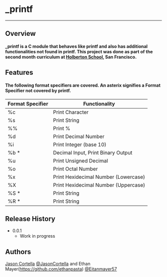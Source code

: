 # _printf
- - - -
## Overview
#### _printf is a C module that behaves like printf and also has additional functionalities not found in printf. This project was done as part of the second month curriculum at [Holberton School](https://www.holbertonschool.com/), San Francisco.
## Features
#### The following format specifiers are covered. An asterix signifies a Format Specifier not covered by printf.
|  Format Specifier  |    Functionality                         |
| ------------------ | ---------------------------------------- |
| %c                 | Print Character                          |
| %s                 | Print String                             |
| %%                 | Print %                                  |
| %d                 | Print Decimal Number                     |
| %i                 | Print Integer (base 10)                  |
| %b  \*             | Decimal Input, Print Binary Output       |
| %u                 | Print Unsigned Decimal                   |
| %o                 | Print Octal Number                       |
| %x                 | Print Hexidecimal Number (Lowercase)     |
| %X                 | Print Hexidecimal Number (Uppercase)     |
| %S \*              | Print String | Non Characters Output Hex |
| %R \*              | Print String | ROT13 encrypted           |
## Release History
* 0.0.1
  * Work in progress
## Authors
$$$$ [Jason Cortella](https://github.com/jasoncortella) [@JasonCortella](https://twitter.com/JasonCortella) and Ethan Mayer(https://github.com/ethanpasta) [@Eitanmayer57](https://twitter.com/eitanmayer57)
